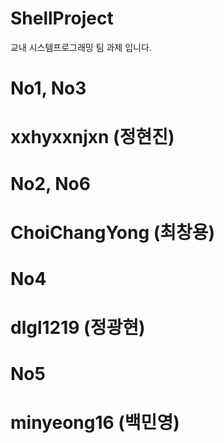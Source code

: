 # ShellProject

교내 시스템프로그래밍 팀 과제 입니다.

# No1, No3
# xxhyxxnjxn (정현진)

# No2, No6
# ChoiChangYong (최창용)

# No4
# dlgl1219 (정광현)

# No5
# minyeong16 (백민영)
